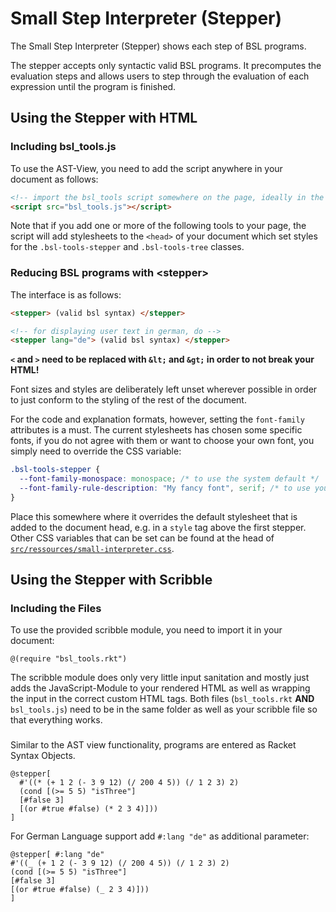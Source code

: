 # Small Step Interpreter (Stepper)

The Small Step Interpreter (Stepper) shows each step of BSL programs.

The stepper accepts only syntactic valid BSL programs. It precomputes the evaluation steps
and allows users to step through the evaluation of each expression until the
program is finished.

## Using the Stepper with HTML

### Including bsl_tools.js

To use the AST-View, you need to add the script anywhere in your document as
follows:

```html
<!-- import the bsl_tools script somewhere on the page, ideally in the head -->
<script src="bsl_tools.js"></script>
```

Note that if you add one or more of the following tools to your page, the script
will add stylesheets to the `<head>` of your document which set styles for the
`.bsl-tools-stepper` and `.bsl-tools-tree` classes.

### Reducing BSL programs with &lt;stepper&gt;

The interface is as follows:

```html
<stepper> (valid bsl syntax) </stepper>

<!-- for displaying user text in german, do -->
<stepper lang="de"> (valid bsl syntax) </stepper>
```

**`<` and `>` need to be replaced with `&lt;` and `&gt;` in order to not break your HTML!**

Font sizes and styles are deliberately left unset wherever possible in order to
just conform to the styling of the rest of the document.

For the code and explanation formats, however, setting the `font-family` attributes
is a must. The current stylesheets has chosen some specific fonts, if you do not
agree with them or want to choose your own font, you simply need to override the CSS
variable:

```css
.bsl-tools-stepper {
  --font-family-monospace: monospace; /* to use the system default */
  --font-family-rule-description: "My fancy font", serif; /* to use your own choice */
}
```

Place this somewhere where it overrides the default stylesheet that is added to the
document head, e.g. in a `style` tag above the first stepper. Other CSS variables
that can be set can be found at the head of [`src/ressources/small-interpreter.css`](src/ressources/small-interpreter.css).

## Using the Stepper with Scribble

### Including the Files

To use the provided scribble module, you need to import it in your document:

```racket
@(require "bsl_tools.rkt")
```

The scribble module does only very little input sanitation and mostly just adds
the JavaScript-Module to your rendered HTML as well as wrapping the input in
the correct custom HTML tags. Both files (`bsl_tools.rkt` **AND** `bsl_tools.js`)
need to be in the same folder as well as your scribble file so that everything works.

###

Similar to the AST view functionality, programs are entered as Racket Syntax Objects.

```racket
@stepper[
  #'((* (+ 1 2 (- 3 9 12) (/ 200 4 5)) (/ 1 2 3) 2)
  (cond [(>= 5 5) "isThree"]
  [#false 3]
  [(or #true #false) (* 2 3 4)]))
]
```

For German Language support add `#:lang "de"` as additional parameter:

```racket
@stepper[ #:lang "de"
#'((_ (+ 1 2 (- 3 9 12) (/ 200 4 5)) (/ 1 2 3) 2)
(cond [(>= 5 5) "isThree"]
[#false 3]
[(or #true #false) (_ 2 3 4)]))
]
```
